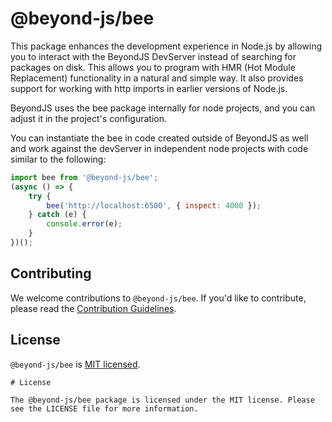 # @beyond-js/bee

This package enhances the development experience in Node.js by allowing you to interact with the BeyondJS DevServer
instead of searching for packages on disk. This allows you to program with HMR (Hot Module Replacement) functionality in
a natural and simple way. It also provides support for working with http imports in earlier versions of Node.js.

BeyondJS uses the bee package internally for node projects, and you can adjust it in the project's configuration.

You can instantiate the bee in code created outside of BeyondJS as well and work against the devServer in independent
node projects with code similar to the following:

```js
import bee from '@beyond-js/bee';
(async () => {
	try {
		bee('http://localhost:6500', { inspect: 4000 });
	} catch (e) {
		console.error(e);
	}
})();
```

## Contributing

We welcome contributions to `@beyond-js/bee`. If you'd like to contribute, please read the
[Contribution Guidelines](https://beyondjs.com/docs/contributing).

## License

`@beyond-js/bee` is [MIT licensed](LICENSE).

```
# License

The @beyond-js/bee package is licensed under the MIT license. Please see the LICENSE file for more information.
```
